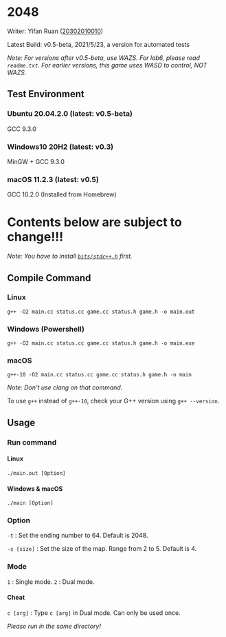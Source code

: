 # 2048
Writer: Yifan Ruan ([20302010010](20302010010@fudan.edu.cn))

Latest Build: v0.5-beta, 2021/5/23, a version for automated tests

_Note: For versions after v0.5-beta, use WAZS. For lab6, please read `readme.txt`. For earlier versions, this game uses WASD to control, NOT WAZS._

## Test Environment
### Ubuntu 20.04.2.0 (latest: v0.5-beta)
GCC 9.3.0
### Windows10 20H2 (latest: v0.3)
MinGW + GCC 9.3.0
### macOS 11.2.3 (latest: v0.5)
GCC 10.2.0 (Installed from Homebrew)

# Contents below are subject to change!!!

_Note: You have to install [`bits/stdc++.h`](https://github.com/khaveesh/macOS-bits-stdc-.h) first._

## Compile Command
### Linux
`g++ -O2 main.cc status.cc game.cc status.h game.h -o main.out`
### Windows (Powershell)
`g++ -O2 main.cc status.cc game.cc status.h game.h -o main.exe`
### macOS
`g++-10 -O2 main.cc status.cc game.cc status.h game.h -o main`

_Note: Don't use clang on that command._

To use `g++` instead of `g++-10`, check your G++ version using `g++ --version`.

## Usage
### Run command
#### Linux
`./main.out [Option]`
#### Windows & macOS
`./main [Option]`
### Option
`-t` : Set the ending number to 64. Default is 2048.

`-s [size]` : Set the size of the map. Range from 2 to 5. Default is 4.
### Mode
`1` : Single mode.
`2` : Dual mode.
#### Cheat
`c [arg]` : Type `c [arg]` in Dual mode. Can only be used once.

_Please run in the same directory!_

